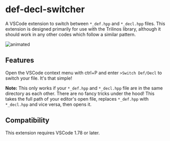 # def-decl-switcher

A VSCode extension to switch between `*_def.hpp` and `*_decl.hpp` files. This extension is designed primarily for use with the Trilinos library, although it should work in any other codes which follow a similar pattern.

![animated](https://github.com/GrahamBenHarper/def-decl-switcher/assets/12531152/6d6a0cf9-9a57-41ae-bdda-2eb8a96e89a9)

## Features

Open the VSCode context menu with ctrl+P and enter `>Switch Def/Decl` to switch your file.
It's that simple!

**Note:** This only works if your `*_def.hpp` and `*_decl.hpp` file are in the same directory as each other. There are no fancy tricks under the hood! This takes the full path of your editor's open file, replaces `*_def.hpp` with `*_decl.hpp` and vice versa, then opens it.

## Compatibility

This extension requires VSCode 1.78 or later.
